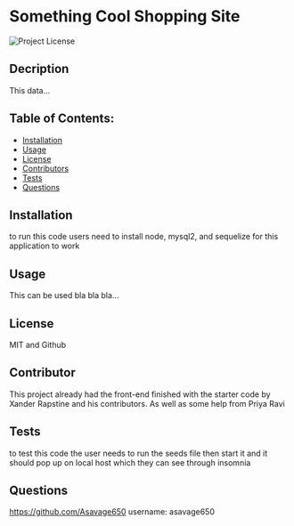 # Something Cool Shopping Site

![Project License](https://img.shields.io/badge/License-MIT-red)

## Decription

This data...

## Table of Contents:

- [Installation](#installation)
- [Usage](#usage)
- [License](#license)
- [Contributors](#contributors)
- [Tests](#tests)
- [Questions](#questions)

## Installation

to run this code users need to install node, mysql2, and sequelize for this application to work

## Usage

This can be used bla bla bla...

## License

MIT and Github

## Contributor

This project already had the front-end finished with the starter code by Xander Rapstine and his contributors. As well as some help from Priya Ravi

## Tests

to test this code the user needs to run the seeds file then start it and it should pop up on local host which they can see through insomnia

## Questions

https://github.com/Asavage650 username: asavage650

